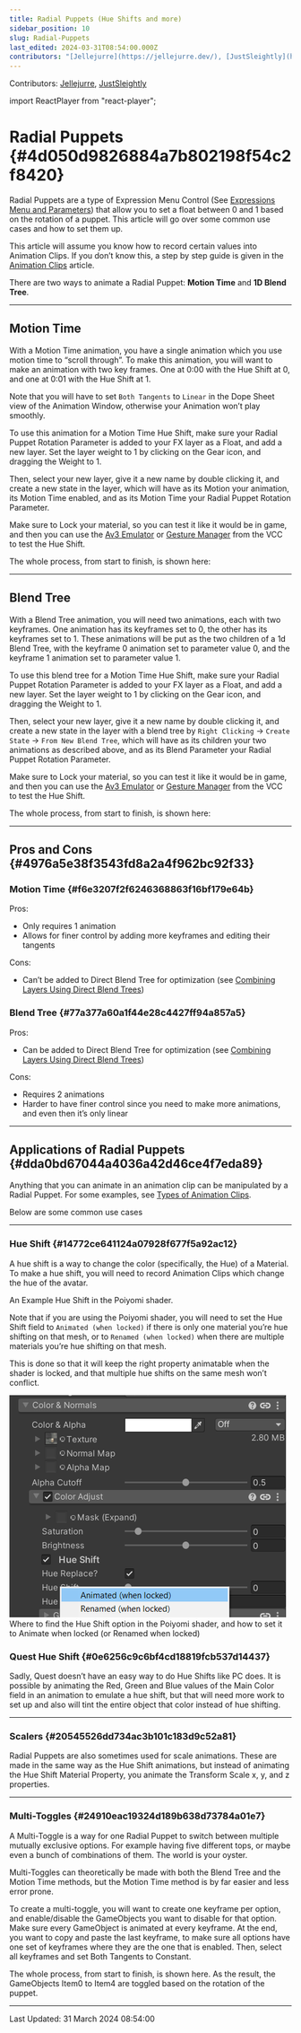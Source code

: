 ```yaml
---
title: Radial Puppets (Hue Shifts and more)
sidebar_position: 10
slug: Radial-Puppets
last_edited: 2024-03-31T08:54:00.000Z
contributors: "[Jellejurre](https://jellejurre.dev/), [JustSleightly](https://vrc.sleightly.dev/)"
---
```

Contributors: [Jellejurre](https://jellejurre.dev/), [JustSleightly](https://vrc.sleightly.dev/)

import ReactPlayer from "react-player";

# Radial Puppets {#4d050d9826884a7b802198f54c2f8420}


Radial Puppets are a type of Expression Menu Control (See [Expressions Menu and Parameters](/docs/Avatars/Expressions-Menu-Params)) that allow you to set a float between 0 and 1 based on the rotation of a puppet. This article will go over some common use cases and how to set them up.


This article will assume you know how to record certain values into Animation Clips. If you don’t know this, a step by step guide is given in the [Animation Clips](/docs/Unity-Animations/Animation-Clips) article.


There are two ways to animate a Radial Puppet: **Motion Time** and **1D Blend Tree**.


---


<div class='notion-row'>
<div class='notion-column' style={{width: 'calc((100% - (min(32px, 4vw) * 1)) * 0.5)'}}>


## Motion Time



With a Motion Time animation, you have a single animation which you use motion time to “scroll through”. To make this animation, you will want to make an animation with two key frames. One at 0:00 with the Hue Shift at 0, and one at 0:01 with the Hue Shift at 1. 



Note that you will have to set `Both Tangents` to `Linear` in the Dope Sheet view of the Animation Window, otherwise your Animation won’t play smoothly.



To use this animation for a Motion Time Hue Shift, make sure your Radial Puppet Rotation Parameter is added to your FX layer as a Float, and add a new layer. Set the layer weight to 1 by clicking on the Gear icon, and dragging the Weight to 1. 



Then, select your new layer, give it a new name by double clicking it, and create a new state in the layer, which will have as its Motion your animation, its Motion Time enabled, and as its Motion Time your Radial Puppet Rotation Parameter. 



Make sure to Lock your material, so you can test it like it would be in game, and then you can use the [Av3 Emulator](https://github.com/lyuma/Av3Emulator) or [Gesture Manager](https://github.com/BlackStartx/VRC-Gesture-Manager) from the VCC to test the Hue Shift.



The whole process, from start to finish, is shown here:


</div><div className='notion-spacer'></div>

<div class='notion-column' style={{width: 'calc((100% - (min(32px, 4vw) * 1)) * 0.5)'}}>


<ReactPlayer width='100%' height='auto'  controls url="https://prod-files-secure.s3.us-west-2.amazonaws.com/8e670445-539f-4c92-8851-1bb8b0e71c7b/9fb65777-13a3-478f-a697-a776cd1f679b/2023-09-21_00-14-05.mp4?X-Amz-Algorithm=AWS4-HMAC-SHA256&X-Amz-Content-Sha256=UNSIGNED-PAYLOAD&X-Amz-Credential=AKIAT73L2G45HZZMZUHI%2F20240331%2Fus-west-2%2Fs3%2Faws4_request&X-Amz-Date=20240331T221530Z&X-Amz-Expires=3600&X-Amz-Signature=b9b565a300dd8c9cb7ed44eac7d84a0c801f0b73bcd973d2137610a742ee958e&X-Amz-SignedHeaders=host&x-id=GetObject" />


</div><div className='notion-spacer'></div>
</div>


---


<div class='notion-row'>
<div class='notion-column' style={{width: 'calc((100% - (min(32px, 4vw) * 1)) * 0.5)'}}>


## Blend Tree



With a Blend Tree animation, you will need two animations, each with two keyframes. One animation has its keyframes set to 0, the other has its keyframes set to 1. These animations will be put as the two children of a 1d Blend Tree, with the keyframe 0 animation set to parameter value 0, and the keyframe 1 animation set to parameter value 1. 



To use this blend tree for a Motion Time Hue Shift, make sure your Radial Puppet Rotation Parameter is added to your FX layer as a Float, and add a new layer. Set the layer weight to 1 by clicking on the Gear icon, and dragging the Weight to 1. 



Then, select your new layer, give it a new name by double clicking it, and create a new state in the layer with a blend tree by `Right Clicking` → `Create State` → `From New Blend Tree`,  which will have as its children your two animations as described above, and as its Blend Parameter your Radial Puppet Rotation Parameter.



Make sure to Lock your material, so you can test it like it would be in game, and then you can use the [Av3 Emulator](https://github.com/lyuma/Av3Emulator) or [Gesture Manager](https://github.com/BlackStartx/VRC-Gesture-Manager) from the VCC to test the Hue Shift. 



The whole process, from start to finish, is shown here:


</div><div className='notion-spacer'></div>

<div class='notion-column' style={{width: 'calc((100% - (min(32px, 4vw) * 1)) * 0.5)'}}>


<ReactPlayer width='100%' height='auto'  controls url="https://prod-files-secure.s3.us-west-2.amazonaws.com/8e670445-539f-4c92-8851-1bb8b0e71c7b/7e1bf72b-3b60-43be-95ed-7244f553b998/2023-09-21_00-22-27.mp4?X-Amz-Algorithm=AWS4-HMAC-SHA256&X-Amz-Content-Sha256=UNSIGNED-PAYLOAD&X-Amz-Credential=AKIAT73L2G45HZZMZUHI%2F20240331%2Fus-west-2%2Fs3%2Faws4_request&X-Amz-Date=20240331T221532Z&X-Amz-Expires=3600&X-Amz-Signature=0dbbc8395cc34882f0cba4fbf42958fb6f162f5964abbf7201891ec9ed419cd9&X-Amz-SignedHeaders=host&x-id=GetObject" />


</div><div className='notion-spacer'></div>
</div>


---


## Pros and Cons {#4976a5e38f3543fd8a2a4f962bc92f33}


### Motion Time {#f6e3207f2f6246368863f16bf179e64b}


<div class='notion-row'>
<div class='notion-column' style={{width: 'calc((100% - (min(32px, 4vw) * 1)) * 0.5)'}}>


Pros:


- Only requires 1 animation
- Allows for finer control by adding more keyframes and editing their tangents

</div><div className='notion-spacer'></div>

<div class='notion-column' style={{width: 'calc((100% - (min(32px, 4vw) * 1)) * 0.5)'}}>


Cons:


- Can’t be added to Direct Blend Tree for optimization (see [Combining Layers Using Direct Blend Trees](/docs/Other/DBT-Combining))

</div><div className='notion-spacer'></div>
</div>


### Blend Tree {#77a377a60a1f44e28c4427ff94a857a5}


<div class='notion-row'>
<div class='notion-column' style={{width: 'calc((100% - (min(32px, 4vw) * 1)) * 0.5)'}}>


Pros:


- Can be added to Direct Blend Tree for optimization (see [Combining Layers Using Direct Blend Trees](/docs/Other/DBT-Combining))

</div><div className='notion-spacer'></div>

<div class='notion-column' style={{width: 'calc((100% - (min(32px, 4vw) * 1)) * 0.5)'}}>


Cons:


- Requires 2 animations
- Harder to have finer control since you need to make more animations, and even then it’s only linear

</div><div className='notion-spacer'></div>
</div>


---


## Applications of Radial Puppets {#dda0bd67044a4036a42d46ce4f7eda89}


Anything that you can animate in an animation clip can be manipulated by a Radial Puppet. For some examples, see [Types of Animation Clips](/docs/Unity-Animations/Types-Of-Animations).


Below are some common use cases


---


### Hue Shift {#14772ce641124a07928f677f5a92ac12}


<div class='notion-row'>
<div class='notion-column' style={{width: 'calc((100% - (min(32px, 4vw) * 1)) * 0.5)'}}>


A hue shift is a way to change the color (specifically, the Hue) of a Material. To make a hue shift, you will need to record Animation Clips which change the hue of the avatar. 


</div><div className='notion-spacer'></div>

<div class='notion-column' style={{width: 'calc((100% - (min(32px, 4vw) * 1)) * 0.5)'}}>


<ReactPlayer width='100%' height='auto'  controls url="https://i.gyazo.com/20401193a52f174f05def805c2c6665b.mp4" /><GreyItalicText>An Example Hue Shift in the Poiyomi shader.</GreyItalicText>


</div><div className='notion-spacer'></div>
</div>


<div class='notion-row'>
<div class='notion-column' style={{width: 'calc((100% - (min(32px, 4vw) * 1)) * 0.5)'}}>


Note that if you are using the Poiyomi shader, you will need to set the Hue Shift field to `Animated (when locked)` if there is only one material you’re hue shifting on that mesh, or to `Renamed (when locked)` when there are multiple materials you’re hue shifting on that mesh. 



This is done so that it will keep the right property animatable when the shader is locked, and that multiple hue shifts on the same mesh won’t conflict.


</div><div className='notion-spacer'></div>

<div class='notion-column' style={{width: 'calc((100% - (min(32px, 4vw) * 1)) * 0.5)'}}>


![Where to find the Hue Shift option in the Poiyomi shader, and how to set it to Animate when locked (or Renamed when locked)](./1376020130.png)<br/><GreyItalicText>Where to find the Hue Shift option in the Poiyomi shader, and how to set it to Animate when locked (or Renamed when locked)</GreyItalicText>


</div><div className='notion-spacer'></div>
</div>


### Quest Hue Shift {#0e6256c9c6bf4cd18819fcb537d14437}


Sadly, Quest doesn’t have an easy way to do Hue Shifts like PC does. It is possible by animating the Red, Green and Blue values of the Main Color field in an animation to emulate a hue shift, but that will need more work to set up and also will tint the entire object that color instead of hue shifting.


---


### Scalers {#20545526dd734ac3b101c183d9c52a81}


Radial Puppets are also sometimes used for scale animations. These are made in the same way as the Hue Shift animations, but instead of animating the Hue Shift Material Property, you animate the Transform Scale x, y, and z properties.


---


### Multi-Toggles {#24910eac19324d189b638d73784a01e7}


<div class='notion-row'>
<div class='notion-column' style={{width: 'calc((100% - (min(32px, 4vw) * 1)) * 0.5)'}}>


A Multi-Toggle is a way for one Radial Puppet to switch between multiple mutually exclusive options. For example having five different tops, or maybe even a bunch of combinations of them. The world is your oyster.



Multi-Toggles can theoretically be made with both the Blend Tree and the Motion Time methods, but the Motion Time method is by far easier and less error prone.



To create a multi-toggle, you will want to create one keyframe per option, and enable/disable the GameObjects you want to disable for that option. Make sure every GameObject is animated at every keyframe. At the end, you want to copy and paste the last keyframe, to make sure all options have one set of keyframes where they are the one that is enabled. Then, select all keyframes and set Both Tangents to Constant.



The whole process, from start to finish, is shown here. As the result, the GameObjects Item0 to Item4 are toggled based on the rotation of the puppet.


</div><div className='notion-spacer'></div>

<div class='notion-column' style={{width: 'calc((100% - (min(32px, 4vw) * 1)) * 0.5)'}}>


<ReactPlayer width='100%' height='auto'  controls url="https://prod-files-secure.s3.us-west-2.amazonaws.com/8e670445-539f-4c92-8851-1bb8b0e71c7b/5088a0ad-f4d6-40b9-bfb7-162038919656/2023-09-21_00-48-33.mp4?X-Amz-Algorithm=AWS4-HMAC-SHA256&X-Amz-Content-Sha256=UNSIGNED-PAYLOAD&X-Amz-Credential=AKIAT73L2G45HZZMZUHI%2F20240331%2Fus-west-2%2Fs3%2Faws4_request&X-Amz-Date=20240331T221545Z&X-Amz-Expires=3600&X-Amz-Signature=2fd625b1516dfd1a194b6152fe4ed597c91184f1bbd89a17ff4c10376843e8f7&X-Amz-SignedHeaders=host&x-id=GetObject" />


</div><div className='notion-spacer'></div>
</div>



---
<RightAlignedText>Last Updated: 31 March 2024 08:54:00</RightAlignedText>